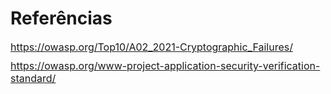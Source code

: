 # Referências

<div style="font-size: 16px;margin-bottom: 10px">
    <a href="https://owasp.org/Top10/A02_2021-Cryptographic_Failures/">https://owasp.org/Top10/A02_2021-Cryptographic_Failures/</a>
</div>

<div style="font-size: 16px;margin-bottom: 10px">
    <a href="https://owasp.org/www-project-application-security-verification-standard/">https://owasp.org/www-project-application-security-verification-standard/</a>
</div>